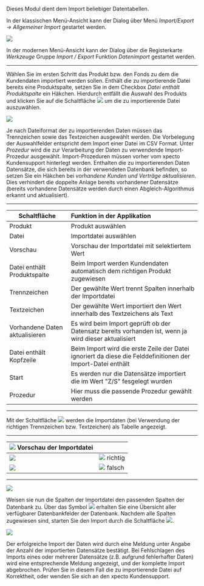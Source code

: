 Dieses Modul dient dem Import beliebiger Datentabellen. 

In der klassischen Menü-Ansicht kann der Dialog über Menü *Import/Export → Allgemeiner Import* gestartet werden.

![](http://xpecto.github.io/docs/xpecto/Import_Export/allgemeiner_Import/Datenimport_Menue.png)

In der modernen Menü-Ansicht kann der Dialog über die Registerkarte *Werkzeuge* Gruppe *Import / Export* Funktion *Datenimport* gestartet werden.


----------


Wählen Sie im ersten Schritt das Produkt bzw. den Fonds zu dem die Kundendaten importiert werden sollen. Enthält die zu importierende Datei bereits eine Produktspalte, setzen Sie in dem Checkbox  *Datei enthält Produktspalte* ein Häkchen. Hierdurch entfällt die Auswahl des Produkts und klicken Sie auf die Schaltfläche ![](http://xpecto.github.io/docs/xpecto/Import_Export/allgemeiner_Import/Button_Dateiauswahl.png) um die zu importierende Datei auszuwählen.

![](http://xpecto.github.io/docs/xpecto/Import_Export/allgemeiner_Import/Daten_importieren_Main.png)

Je nach Dateiformat der zu importierenden Daten müssen das Trennzeichen sowie das Textzeichen ausgewählt werden. Die Vorbelegung der Auswahlfelder entspricht dem Import einer Datei im CSV Format. 
Unter *Prozedur* wird die zur Verarbeitung der Daten zu verwendende Import-Prozedur ausgewählt. Import-Prozeduren müssen vorher vom xpecto Kundensupport hinterlegt werden. 
Enthalten die zu importierenden Daten Datensätze, die sich bereits in der verwendeten Datenbank befinden, so setzen Sie ein Häkchen bei	*vorhandene Kunden und Verträge aktualisieren*. Dies verhindert die doppelte Anlage bereits vorhandener Datensätze (bereits vorhandene Datensätze werden durch einen Abgleich-Algorithmus erkannt und aktualisiert). 

----------


|  Schaltfläche         |    Funktion in der Applikation    |  
| ------------- |:-------------| 
| Produkt     |  Produkt auswählen |
| Datei     |Importdatei auswählen | 
| Vorschau    | Vorschau der Importdatei mit selektiertem Wert | 
| Datei enthält Produktspalte     | Beim Import werden Kundendaten automatisch dem richtigen Produkt zugewiesen | 
| Trennzeichen    | Der gewählte Wert trennt Spalten innerhalb der Importdatei | 
| Textzeichen     |Der gewählte Wert importiert den Wert innerhalb des Textzeichens als Text| 
| Vorhandene Daten aktualisieren | Es wird beim Import geprüft ob der Datensatz bereits vorhanden ist, wenn ja wird dieser aktualisiert | 
| Datei enthält Kopfzeile  | Beim Import wird die erste Zeile der Datei ignoriert da diese die Felddefinitionen der Import-Datei enthält | 
| Start    | Es werden nur die Datensätze importiert die im Wert "Z/S" fesgelegt wurden| 
| Prozedur    | Hier muss die passende Prozedur gewählt werden | 


----------

Mit der Schaltfläche ![](http://xpecto.github.io/docs/xpecto/Import_Export/allgemeiner_Import/Vorschau.png) werden die Importdaten (bei Verwendung der richtigen Trennzeichen bzw. Textzeichen) als Tabelle angezeigt. 

----------


| ![](http://xpecto.github.io/docs/xpecto/Grafiken/gr_gluehbirne.jpg) Vorschau der Importdatei       |       |  
| ------------- |:-------------| 
| ![](http://xpecto.github.io/docs/xpecto/Import_Export/allgemeiner_Import/Prefiew_right.png)     |  ![](http://xpecto.github.io/docs/xpecto/Import_Export/allgemeiner_Import/Richtig.png) richtig|
| ![](http://xpecto.github.io/docs/xpecto/Import_Export/allgemeiner_Import/Prefiew_wrong.png)  |![](http://xpecto.github.io/docs/xpecto/Import_Export/allgemeiner_Import/Falsch.png) falsch | 


----------

![](http://xpecto.github.io/docs/xpecto/Import_Export/allgemeiner_Import/Auswahl_DB_Felder.png)


Weisen sie nun die Spalten der Importdatei den passenden Spalten der Datenbank zu. Über das Symbol ![](http://xpecto.github.io/docs/xpecto/Import_Export/Kunden_und_Vertragsdaten_importieren/Lupe.png) erhalten Sie eine Übersicht aller verfügbarer Datenbankfelder der Datenbank. Nachdem alle Spalten zugewiesen sind, starten Sie den Import durch die Schaltfläche ![](http://xpecto.github.io/docs/img/img_1441889884609.png).



![](http://xpecto.github.io/docs/xpecto/Import_Export/allgemeiner_Import/Import_response.png)

Der erfolgreiche Import der Daten wird durch eine Meldung unter Angabe der Anzahl der importierten Datensätze bestätigt. Bei Fehlschlagen des Imports eines oder mehrerer Datensätze (z.B. aufgrund fehlerhafter Daten) wird eine entsprechende Meldung angezeigt, und der komplette Import abgebrochen. Prüfen Sie in diesem Fall die zu importierende Datei auf Korrektheit, oder wenden Sie sich an den xpecto Kundensupport.